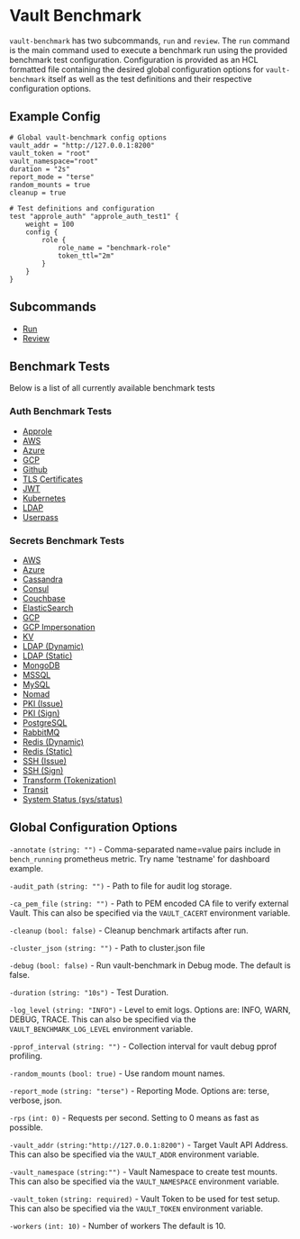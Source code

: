 # Vault Benchmark
`vault-benchmark` has two subcommands, `run` and `review`. The `run` command is the main command used to execute a benchmark run using the provided benchmark test configuration. Configuration is provided as an HCL formatted file containing the desired global configuration options for `vault-benchmark` itself as well as the test definitions and their respective configuration options.

## Example Config
```hcl
# Global vault-benchmark config options
vault_addr = "http://127.0.0.1:8200"
vault_token = "root"
vault_namespace="root"
duration = "2s"
report_mode = "terse"
random_mounts = true
cleanup = true

# Test definitions and configuration
test "approle_auth" "approle_auth_test1" {
    weight = 100
    config {
        role {
            role_name = "benchmark-role"
            token_ttl="2m"
        }
    }
}
```

## Subcommands
- [Run](commands/run.md)
- [Review](commands/review.md)

## Benchmark Tests
Below is a list of all currently available benchmark tests

### Auth Benchmark Tests
- [Approle](tests/auth-approle.md)
- [AWS](tests/auth-aws.md)
- [Azure](tests/auth-azure.md)
- [GCP](tests/auth-gcp.md)
- [Github](tests/auth-github.md)
- [TLS Certificates](tests/auth-certificate.md) 
- [JWT](tests/auth-jwt.md)
- [Kubernetes](tests/auth-k8s.md)
- [LDAP](tests/auth-ldap.md)
- [Userpass](tests/auth-userpass.md)

### Secrets Benchmark Tests
- [AWS](tests/secret-aws.md)
- [Azure](tests/secret-azure.md)
- [Cassandra](tests/secret-cassandra.md) 
- [Consul](tests/secret-consul.md) 
- [Couchbase](tests/secret-couchbase.md)
- [ElasticSearch](tests/secret-elasticsearch.md)
- [GCP](tests/secret-gcp.md)
- [GCP Impersonation](tests/secret-impersonate-gcp.md)
- [KV](tests/secret-kv.md.md)
- [LDAP (Dynamic)](tests/secret-ldap-dynamic.md)
- [LDAP (Static)](tests/secret-ldap-static.md)
- [MongoDB](tests/secret-mongo.md)
- [MSSQL](tests/secret-mssql.md)
- [MySQL](tests/secret-mysql.md)
- [Nomad](tests/secret-nomad.md)
- [PKI (Issue)](tests/secret-pki-issue.md)
- [PKI (Sign)](tests/secret-pki-sign.md)
- [PostgreSQL](tests/secret-postgresql.md)
- [RabbitMQ](tests/secret-rabbit.md)
- [Redis (Dynamic)](tests/secret-redis-dynamic.md)
- [Redis (Static)](tests/secret-redis-static.md)
- [SSH (Issue)](tests/secret-ssh-issue.md)
- [SSH (Sign)](tests/secret-ssh-sign.md)
- [Transform (Tokenization)](tests/secret-transform-tokenization.md)
- [Transit](tests/secret-transit.md)
- [System Status (sys/status)](tests/system-status.md)

## Global Configuration Options
`-annotate` `(string: "")` - Comma-separated name=value pairs include in `bench_running` prometheus metric. Try name 'testname' for dashboard example.

`-audit_path` `(string: "")` - Path to file for audit log storage.

`-ca_pem_file` `(string: "")` - Path to PEM encoded CA file to verify external Vault. This can also be specified via the `VAULT_CACERT` environment variable.

`-cleanup` `(bool: false)` - Cleanup benchmark artifacts after run.

`-cluster_json` `(string: "")` - Path to cluster.json file

`-debug` `(bool: false)` - Run vault-benchmark in Debug mode. The default is false.

`-duration` `(string: "10s")` - Test Duration.

`-log_level` `(string: "INFO")` - Level to emit logs. Options are: INFO, WARN, DEBUG, TRACE. This can also be specified via the `VAULT_BENCHMARK_LOG_LEVEL` environment variable.

`-pprof_interval` `(string: "")` - Collection interval for vault debug pprof profiling.

`-random_mounts` `(bool: true)` - Use random mount names.

`-report_mode` `(string: "terse")` - Reporting Mode. Options are: terse, verbose, json.

`-rps` `(int: 0)` - Requests per second. Setting to 0 means as fast as possible.

`-vault_addr` `(string:"http://127.0.0.1:8200")` - Target Vault API Address. This can also be specified via the `VAULT_ADDR` environment variable.

`-vault_namespace` `(string:"")` - Vault Namespace to create test mounts. This can also be specified via the `VAULT_NAMESPACE` environment variable.

`-vault_token` `(string: required)` - Vault Token to be used for test setup. This can also be specified via the `VAULT_TOKEN` environment variable.

`-workers` `(int: 10)` - Number of workers The default is 10.

